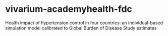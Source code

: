 # vivarium-academyhealth-fdc
Health impact of hypertension control in four countries: an individual-based simulation model calibrated to Global Burden of Disease Study estimates
